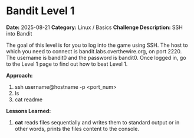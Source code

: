 # Bandit Level 1

**Date:** 2025-08-21
**Category:** Linux / Basics
**Challenge Description:** SSH into Bandit

The goal of this level is for you to log into the game using SSH. The host to which you need to connect is bandit.labs.overthewire.org, on port 2220. The username is bandit0 and the password is bandit0. Once logged in, go to the Level 1 page to find out how to beat Level 1.


**Approach:**
1. ssh username@hostname -p <port_num>
2. ls
3. cat readme


**Lessons Learned:**
1. **cat** reads files sequentially and writes them to standard output or in other words, prints the files content to the console.

